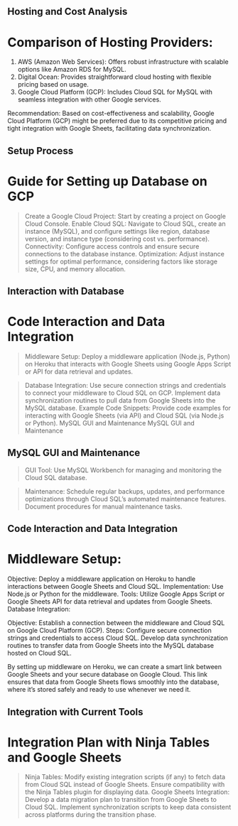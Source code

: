 ## Hosting and Cost Analysis

# Comparison of Hosting Providers:
1. AWS (Amazon Web Services): Offers robust infrastructure with scalable options like Amazon RDS for MySQL.
2. Digital Ocean: Provides straightforward cloud hosting with flexible pricing based on usage.
3. Google Cloud Platform (GCP): Includes Cloud SQL for MySQL with seamless integration with other Google services.

Recommendation: Based on cost-effectiveness and scalability, Google Cloud Platform (GCP) might be preferred due to its competitive pricing and tight integration with Google Sheets, facilitating data synchronization.

## Setup Process

# Guide for Setting up Database on GCP

> Create a Google Cloud Project: Start by creating a project on Google Cloud Console.
> Enable Cloud SQL: Navigate to Cloud SQL, create an instance (MySQL), and configure settings like region, database version, and instance type (considering cost vs. performance).
> Connectivity: Configure access controls and ensure secure connections to the database instance.
> Optimization: Adjust instance settings for optimal performance, considering factors like storage size, CPU, and memory allocation.

## Interaction with Database
# Code Interaction and Data Integration

> Middleware Setup: Deploy a middleware application (Node.js, Python) on Heroku that interacts with Google Sheets using Google Apps Script or API for data retrieval and updates.

> Database Integration: Use secure connection strings and credentials to connect your middleware to Cloud SQL on GCP. Implement data synchronization routines to pull data from   Google Sheets into the MySQL database.
Example Code Snippets: Provide code examples for interacting with Google Sheets (via API) and Cloud SQL (via Node.js or Python).
MySQL GUI and Maintenance
MySQL GUI and Maintenance

## MySQL GUI and Maintenance

>GUI Tool: Use MySQL Workbench for managing and monitoring the Cloud SQL database.

>Maintenance: Schedule regular backups, updates, and performance optimizations through Cloud SQL’s automated maintenance features. Document procedures for manual maintenance tasks.


## Code Interaction and Data Integration
# Middleware Setup:

Objective: Deploy a middleware application on Heroku to handle interactions between Google Sheets and Cloud SQL.
Implementation: Use Node.js or Python for the middleware.
Tools: Utilize Google Apps Script or Google Sheets API for data retrieval and updates from Google Sheets.
Database Integration:

Objective: Establish a connection between the middleware and Cloud SQL on Google Cloud Platform (GCP).
Steps:
Configure secure connection strings and credentials to access Cloud SQL.
Develop data synchronization routines to transfer data from Google Sheets into the MySQL database hosted on Cloud SQL.

By setting up middleware on Heroku, we can create a smart link between Google Sheets and your secure database on Google Cloud. This link ensures that data from Google Sheets flows smoothly into the database, where it’s stored safely and ready to use whenever we need it. 



## Integration with Current Tools
# Integration Plan with Ninja Tables and Google Sheets

>Ninja Tables: Modify existing integration scripts (if any) to fetch data from Cloud SQL instead of Google Sheets. Ensure compatibility with the Ninja Tables plugin for displaying data.
>Google Sheets Integration: Develop a data migration plan to transition from Google Sheets to Cloud SQL. Implement synchronization scripts to keep data consistent across platforms during the transition phase.